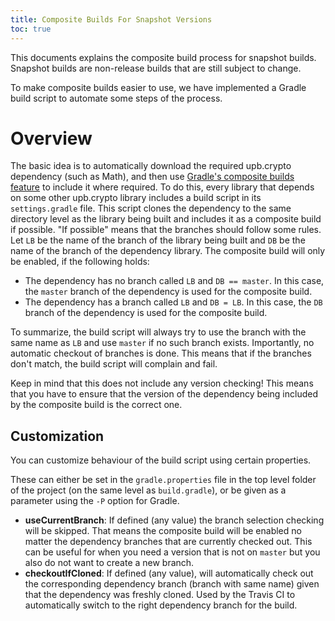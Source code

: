 ```yaml
---
title: Composite Builds For Snapshot Versions
toc: true
---
```


This documents explains the composite build process for snapshot builds.
Snapshot builds are non-release builds that are still subject to change.

To make composite builds easier to use, we have implemented a Gradle build script to automate some steps of the process.

# Overview
The basic idea is to automatically download the required upb.crypto dependency (such as Math), and then use [Gradle's composite builds feature](https://docs.gradle.org/current/userguide/composite_builds.html) to include it where required.
To do this, every library that depends on some other upb.crypto library includes a build script in its `settings.gradle` file.
This script clones the dependency to the same directory level as the library being built and includes it as a composite build if possible.
"If possible" means that the branches should follow some rules. Let `LB` be the name of the branch of the library being built and `DB` be the name of the branch of the dependency library. The composite build will only be enabled, if the following holds:

- The dependency has no branch called `LB` and `DB == master`. In this case, the `master` branch of the dependency is used for the composite build.
- The dependency has a branch called `LB` and `DB = LB`. In this case, the `DB` branch of the dependency is used for the composite build.

To summarize, the build script will always try to use the branch with the same name as `LB` and use `master` if no such branch exists.
Importantly, no automatic checkout of branches is done. 
This means that if the branches don't match, the build script will complain and fail.

Keep in mind that this does not include any version checking!
This means that you have to ensure that the version of the dependency being included by the composite build is the correct one.

## Customization
You can customize behaviour of the build script using certain properties.

These can either be set in the `gradle.properties` file in the top level folder of the project (on the same level as `build.gradle`), or be given as a parameter using the `-P` option for Gradle.

- **useCurrentBranch**: If defined (any value) the branch selection checking will be skipped. 
    That means the composite build will be enabled no matter the dependency branches that are currently checked out.
    This can be useful for when you need a version that is not on `master` but you also do not want to create a new branch.
- **checkoutIfCloned**: If defined (any value), will automatically check out the corresponding
    dependency branch (branch with same name) given that the dependency was freshly cloned.
    Used by the Travis CI to automatically switch to the right dependency branch for the build.
